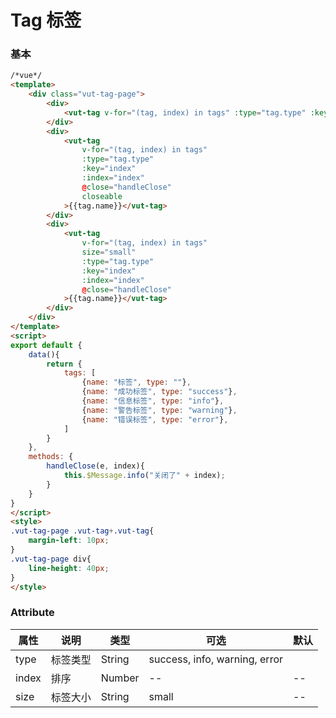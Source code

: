 # Tag 标签

### 基本
```html
/*vue*/
<template>
	<div class="vut-tag-page">
		<div>
			<vut-tag v-for="(tag, index) in tags" :type="tag.type" :key="index" :index="index">{{tag.name}}</vut-tag>
		</div>
		<div>
			<vut-tag 
				v-for="(tag, index) in tags" 
				:type="tag.type" 
				:key="index" 
				:index="index" 
				@close="handleClose"
				closeable
			>{{tag.name}}</vut-tag>
		</div>
		<div>
			<vut-tag 
				v-for="(tag, index) in tags" 
				size="small"
				:type="tag.type" 
				:key="index" 
				:index="index" 
				@close="handleClose"
			>{{tag.name}}</vut-tag>
		</div>
	</div>
</template>
<script>
export default {
	data(){
		return {
			tags: [
				{name: "标签", type: ""},
				{name: "成功标签", type: "success"},
				{name: "信息标签", type: "info"},
				{name: "警告标签", type: "warning"},
				{name: "错误标签", type: "error"},
			]
		}
	},
	methods: {
		handleClose(e, index){
			this.$Message.info("关闭了" + index);
		}
	}
}
</script>
<style>
.vut-tag-page .vut-tag+.vut-tag{
	margin-left: 10px;
}
.vut-tag-page div{
	line-height: 40px;
}
</style>
```

### Attribute

属性|说明|类型|可选|默认
---|-----|----|-----|-----
type| 标签类型| String| success, info, warning, error
index| 排序| Number| --| --
size| 标签大小| String| small| --
